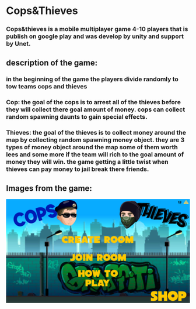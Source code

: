 
# Cops&Thieves

### Cops&thieves is a mobile multiplayer game 4-10 players that is publish on google play and was develop by unity and support by Unet. 

## description of the game:
### in the beginning of the game the players divide randomly  to tow teams cops and thieves 
### Cop: the goal of the cops is to arrest all of the thieves before they will collect there goal amount of money. cops can collect random spawning daunts to gain special effects.
### Thieves: the goal of the thieves is to collect money around the map by collecting random spawning money object. they are 3 types of money object around the map some of them worth lees and some more if the team will rich to the goal amount of money they will win. the game getting a little twist when thieves can pay money to jail break there friends.
## Images from the game:
![Image1](https://raw.githubusercontent.com/OriSegal/-orisegal-.github.io/main/Image1.png)      
